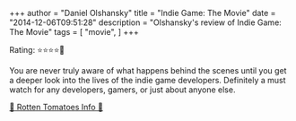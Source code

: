 +++
author = "Daniel Olshansky"
title = "Indie Game: The Movie"
date = "2014-12-06T09:51:28"
description = "Olshansky's review of Indie Game: The Movie"
tags = [
    "movie",
]
+++

Rating: ⭐⭐⭐⭐🌟

You are never truly aware of what happens behind the scenes until you get a deeper look into the lives of the indie game developers. Definitely a must watch for any developers, gamers, or just about anyone else.

[🍅 Rotten Tomatoes Info 🍅](https://www.rottentomatoes.com//m/indie_game_the_movie_2012)